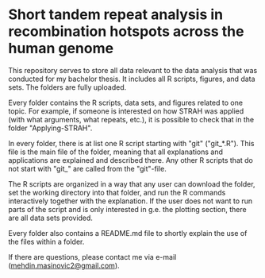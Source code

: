 # Short tandem repeat analysis in recombination hotspots across the human genome

This repository serves to store all data relevant to the data analysis that was conducted for my bachelor thesis. It includes all R scripts, figures, and data sets. The folders are fully uploaded. 

Every folder contains the R scripts, data sets, and figures related to one topic. For example, if someone is interested on how STRAH was applied (with what arguments, what repeats, etc.), it is possible to check that in the folder "Applying-STRAH".

In every folder, there is at list one R script starting with "git" ("git_\*.R"). This file is the main file of the folder, meaning that all explanations and applications are explained and described there. Any other R scripts that do not start with "git_" are called from the "git"-file. 

The R scripts are organized in a way that any user can download the folder, set the working directory into that folder, and run the R commands interactively together with the explanation. If the user does not want to run parts of the script and is only interested in g.e. the plotting section, there are all data sets provided.

Every folder also contains a README.md file to shortly explain the use of the files within a folder. 

If there are questions, please contact me via e-mail (mehdin.masinovic2@gmail.com).

